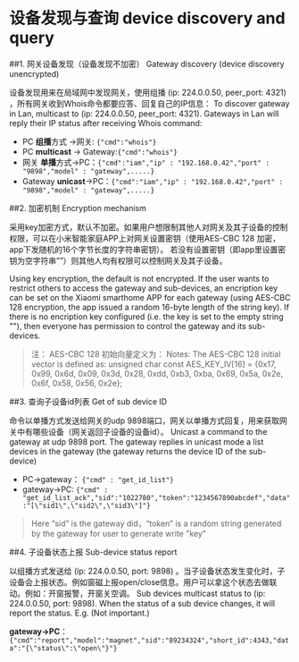 # 设备发现与查询 device discovery and query

##1. 网关设备发现（设备发现不加密） Gateway discovery (device discovery unencrypted)

设备发现用来在局域网中发现网关，使用组播 (ip: 224.0.0.50, peer_port: 4321) ，所有网关收到Whois命令都要应答、回复自己的IP信息：
To discover gateway in Lan, multicast to (ip: 224.0.0.50, peer_port: 4321). Gateways in Lan will reply their IP status after receiving Whois command:

- PC   **组播**方式 ->网关: ```{"cmd":"whois"}```   
- PC   **multicast** -> Gateway:```{"cmd":"whois"}```   
- 网关 **单播**方式->PC：```{"cmd":"iam","ip" : "192.168.0.42","port" : "9898","model" : "gateway",.....}```
- Gateway **unicast**->PC：```{"cmd":"iam","ip" : "192.168.0.42","port" : "9898","model" : "gateway",.....}```


##2. 加密机制 Encryption mechanism

采用key加密方式，默认不加密。如果用户想限制其他人对网关及其子设备的控制权限，可以在小米智能家庭APP上对网关设置密钥（使用AES-CBC 128 加密，app下发随机的16个字节长度的字符串密钥）。 若没有设置密钥（即app里设置密钥为空字符串””）则其他人均有权限可以控制网关及其子设备。

Using key encryption, the default is not encrypted. If the user wants to restrict others to access the gateway and sub-devices, an encription key can be set on the Xiaomi smarthome APP for each gateway (using AES-CBC 128 encryption, the app issued a random 16-byte length of the string key). If there is no encription key configured (i.e. the key is set to the empty string ""), then everyone has permission to control the gateway and its sub-devices.

> 注： AES-CBC 128 初始向量定义为： Notes: The AES-CBC 128 initial vector is defined as:
     unsigned char const AES_KEY_IV[16] = {0x17, 0x99, 0x6d, 0x09, 0x3d, 0x28, 0xdd, 0xb3, 0xba, 0x69, 0x5a, 0x2e, 0x6f, 0x58, 0x56, 0x2e};


##3. 查询子设备id列表 Get of sub device ID

 命令以单播方式发送给网关的udp 9898端口，网关以单播方式回复，用来获取网关中有哪些设备（网关返回子设备的设备id）。
 Unicast a command to the gateway at udp 9898 port. The gateway replies in unicast mode a list devices in the gateway (the gateway returns the device ID of the sub-device)
 
 - PC->gateway：  ```{"cmd" : "get_id_list"}```
 - gateway->PC:   ```{"cmd" : "get_id_list_ack","sid":"1022780","token":"1234567890abcdef","data":"[\"sid1\",\"sid2\",\"sid3\"]"}```
 
 
> Here “sid” is the gateway did，“token” is a random string generated by the gateway for user to generate write "key" 


##4. 子设备状态上报 Sub-device status report

以组播方式发送给 (ip: 224.0.0.50, port: 9898) 。当子设备状态发生变化时，子设备会上报状态。例如窗磁上报open/close信息。用户可以拿这个状态去做联动。例如：开窗报警，开窗关空调。
Sub devices multicast status to (ip: 224.0.0.50, port: 9898). When the status of a sub device changes, it will report the status. E.g. (Not important.) 

**gateway->PC**：```{"cmd":"report","model":"magnet","sid":"89234324","short_id":4343,"data":"{\"status\":\"open\"}"}```

